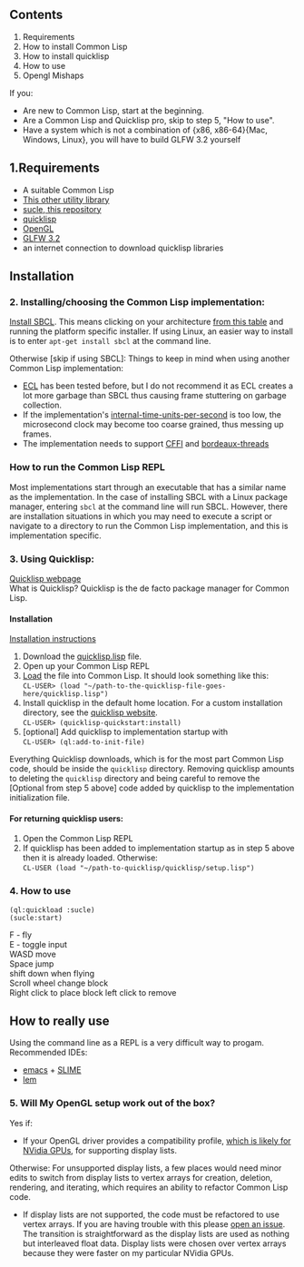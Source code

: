 

Contents
-
1. Requirements
2. How to install Common Lisp
3. How to install quicklisp
4. How to use
5. Opengl Mishaps

If you:  
- Are new to Common Lisp, start at the beginning.
- Are a Common Lisp and Quicklisp pro, skip to step 5, "How to use".
- Have a system which is not a combination of {x86, x86-64}{Mac, Windows, Linux}, you will have to build GLFW 3.2 yourself

1.Requirements
-
- A suitable Common Lisp
- [This other utility library](https://github.com/terminal625/utility)
- [sucle, this repository](https://github.com/terminal625/sucle)
- [quicklisp](https://www.quicklisp.org/beta/)
- [OpenGL](https://www.opengl.org/) 
- [GLFW 3.2](https://www.glfw.org/)
- an internet connection to download quicklisp libraries

Installation
-

### 2. Installing/choosing the Common Lisp implementation:
[Install SBCL](http://www.sbcl.org/). This means clicking on your architecture [from this table](http://www.sbcl.org/platform-table.html) and running the platform specific installer.
If using Linux, an easier way to install is to enter
`apt-get install sbcl` at the command line.

Otherwise [skip if using SBCL]:
Things to keep in mind when using another Common Lisp implementation:
- [ECL](https://common-lisp.net/project/ecl/) has been tested before, but I do not recommend it as ECL creates a lot more garbage than SBCL thus causing frame stuttering on garbage collection.
- If the implementation's [internal-time-units-per-second](http://clhs.lisp.se/Body/v_intern.htm) is too low, the microsecond clock may become too coarse grained, thus messing up frames.
- The implementation needs to support [CFFI](https://common-lisp.net/project/cffi/) and [bordeaux-threads](https://common-lisp.net/project/bordeaux-threads/)

### How to run the Common Lisp REPL
Most implementations start through an executable that has a similar name as the implementation. In the case of installing SBCL with a Linux package manager, entering `sbcl` at the command line will run SBCL. However, there are installation situations in which you may need to execute a script or navigate to a directory to run the Common Lisp implementation, and this is implementation specific. 

### 3. Using Quicklisp:
[Quicklisp webpage](https://www.quicklisp.org/beta/)  
What is Quicklisp? Quicklisp is the de facto package manager for Common Lisp. 
#### Installation
[Installation instructions](https://www.quicklisp.org/beta/#installation)
1. Download the [quicklisp.lisp](https://beta.quicklisp.org/quicklisp.lisp) file. 
2. Open up your Common Lisp REPL
3. [Load](http://clhs.lisp.se/Body/f_load.htm) the file into Common Lisp. It should look something like this:  
`CL-USER> (load "~/path-to-the-quicklisp-file-goes-here/quicklisp.lisp")`
4. Install quicklisp in the default home location. For a custom installation directory, see the [quicklisp website](https://www.quicklisp.org/beta/#loading).  
`CL-USER> (quicklisp-quickstart:install)`
5. [optional] Add quicklisp to implementation startup with   
`CL-USER> (ql:add-to-init-file)`

Everything Quicklisp downloads, which is for the most part Common Lisp code, should be inside the `quicklisp` directory. Removing quicklisp amounts to deleting the `quicklisp` directory and being careful to remove the [Optional from step 5 above] code added by quicklisp to the implementation initialization file.
#### For returning quicklisp users:
1. Open the Common Lisp REPL
2. If quicklisp has been added to implementation startup as in step 5 above then it is already loaded. Otherwise:  
`CL-USER (load "~/path-to-quicklisp/quicklisp/setup.lisp")`

### 4. How to use 
`(ql:quickload :sucle)`  
`(sucle:start)`

F - fly  
E - toggle input  
WASD move  
Space jump  
shift down when flying  
Scroll wheel change block  
Right click to place block left click to remove  

## How to really use

Using the command line as a REPL is a very difficult way to progam.  
Recommended IDEs:  
- [emacs](https://www.gnu.org/software/emacs/) + [SLIME](https://www.cliki.net/slime-howto)
- [lem](https://github.com/cxxxr/lem)

### 5. Will My OpenGL setup work out of the box?
Yes if:
- If your OpenGL driver provides a compatibility profile, [which is likely for NVidia GPUs](https://stackoverflow.com/questions/4113989/why-were-display-lists-deprecated-in-opengl-3-1), for supporting display lists.

Otherwise:
For unsupported display lists, a few places would need minor edits to switch from display lists to vertex arrays for creation, deletion, rendering, and iterating, which requires an ability to refactor Common Lisp code.
- If display lists are not supported, the code must be refactored to use vertex arrays. If you are having trouble with this please [open an issue](https://github.com/terminal625/sucle/issues). The transition is straightforward as the display lists are used as nothing but interleaved float data. Display lists were chosen over vertex arrays because they were faster on my particular NVidia GPUs.

